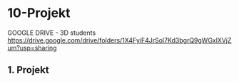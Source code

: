 # 10-Projekt

GOOGLE DRIVE - 3D students https://drive.google.com/drive/folders/1X4FyiF4JrSol7Kd3bgrQ9gWGxlXVjZum?usp=sharing

## 1. Projekt
